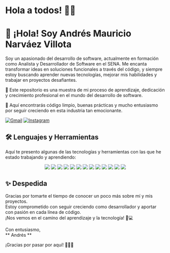 <!-- Saludo -->
# Hola a todos! :wave::smiley:

<!-- Introduction -->
# 👋 ¡Hola! Soy Andrés Mauricio Narváez Villota

Soy un apasionado del desarrollo de software, actualmente en formación como Analista y Desarrollador de Software en el SENA. Me encanta transformar ideas en soluciones funcionales a través del código, y siempre estoy buscando aprender nuevas tecnologías, mejorar mis habilidades y trabajar en proyectos desafiantes.

🚀 Este repositorio es una muestra de mi proceso de aprendizaje, dedicación y crecimiento profesional en el mundo del desarrollo de software.

🔧 Aquí encontrarás código limpio, buenas prácticas y mucho entusiasmo por seguir creciendo en esta industria tan emocionante.

<!-- Contactos -->
[![Gmail](https://img.shields.io/badge/-joykishan120-c14438?style=flat&logo=Gmail&logoColor=white)](mailto:joykishan120@gmail.com)
[![Instagram](https://img.shields.io/badge/-joykishan_sharma-c13584?style=flat&labelColor=c13584&logo=instagram&logoColor=white)](https://www.instagram.com/joykishan_sharma)

<!-- Lenguajes y Herramientas -->
## 🛠️ Lenguajes y Herramientas

Aquí te presento algunas de las tecnologías y herramientas con las que he estado trabajando y aprendiendo:

<p align="center">
  <!-- Backend & Frameworks -->
  <img src="https://img.shields.io/badge/Laravel-F05340?style=for-the-badge&logo=laravel&logoColor=white" />
  <img src="https://img.shields.io/badge/PHP-777BB4?style=for-the-badge&logo=php&logoColor=white" />
  <img src="https://img.shields.io/badge/MySQL-4479A1?style=for-the-badge&logo=mysql&logoColor=white" />
  <img src="https://img.shields.io/badge/Oracle-F80000?style=for-the-badge&logo=oracle&logoColor=white" />
  
  <!-- Frontend -->
  <img src="https://img.shields.io/badge/HTML5-E34F26?style=for-the-badge&logo=html5&logoColor=white" />
  <img src="https://img.shields.io/badge/CSS3-1572B6?style=for-the-badge&logo=css3&logoColor=white" />
  <img src="https://img.shields.io/badge/JavaScript-F7DF1E?style=for-the-badge&logo=javascript&logoColor=black" />
  
  <!-- Mobile -->
  <img src="https://img.shields.io/badge/Flutter-02569B?style=for-the-badge&logo=flutter&logoColor=white" />
  <img src="https://img.shields.io/badge/Dart-0175C2?style=for-the-badge&logo=dart&logoColor=white" />
  
  <!-- General & Otros -->
  <img src="https://img.shields.io/badge/Python-3776AB?style=for-the-badge&logo=python&logoColor=white" />
  <img src="https://img.shields.io/badge/Testing-000000?style=for-the-badge&logo=testing-library&logoColor=white" />
  <img src="https://img.shields.io/badge/Documentación-007ACC?style=for-the-badge&logo=readthedocs&logoColor=white" />
  <img src="https://img.shields.io/badge/Calidad-4CAF50?style=for-the-badge&logo=codefactor&logoColor=white" />
</p>

<!-- Despedida -->
## ✨ Despedida

Gracias por tomarte el tiempo de conocer un poco más sobre mí y mis proyectos.  
Estoy comprometido con seguir creciendo como desarrollador y aportar con pasión en cada línea de código.  
¡Nos vemos en el camino del aprendizaje y la tecnología! 🚀💻

Con entusiasmo,  
** Andrés **

¡Gracias por pasar por aquí! 👨‍💻💡

